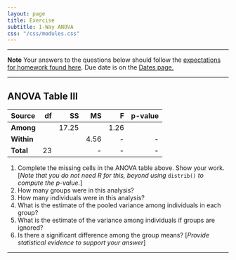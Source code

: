 ```yaml
---
layout: page
title: Exercise
subtitle: 1-Way ANOVA
css: "/css/modules.css"
---
```


----

<div class="alert alert-warning">
  <strong>Note</strong> Your answers to the questions below should follow the <a href="../../resources/hwformat" target="_blank">expectations for homework found here</a>. Due date is on the <a href="../../resources/Dates-Current" target="_blank">Dates page.</a>
</div>

----

## ANOVA Table III

Source     | df | SS | MS | F  | p-value
:----------|---:|---:|---:|---:|--------:
**Among**  |    | 17.25 |      | 1.26 |
**Within** |    |       | 4.56 | - | -
**Total**  | 23 |       | -    | - | -

1. Complete the missing cells in the ANOVA table above. Show your work. [*Note that you do not need R for this, beyond using* `distrib()` *to compute the p-value.*]
1. How many groups were in this analysis?
1. How many individuals were in this analysis?
1. What is the estimate of the pooled variance among individuals in each group?
1. What is the estimate of the variance among individuals if groups are ignored?
1. Is there a significant difference among the group means? [*Provide statistical evidence to support your answer*]

----
